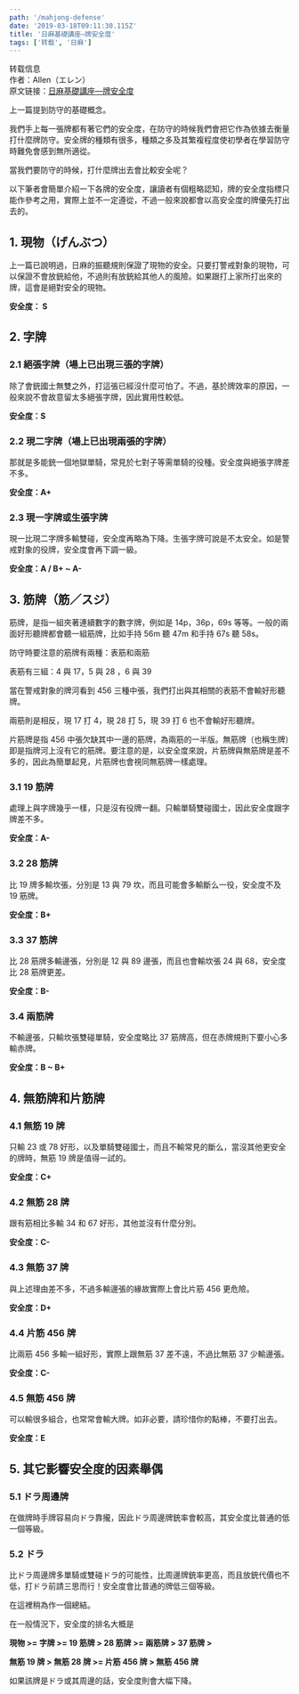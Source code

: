 ```yaml
---
path: '/mahjong-defense'
date: '2019-03-18T09:11:30.115Z'
title: '日麻基礎講座—牌安全度'
tags: ['转载', '日麻']
---
```


<div class="box26">
<span class="box-title">转载信息</span>
<div>
    作者：Allen（エレン）<br>
    原文链接：<a target="_blank" href="https://jpmj.nagchan.com/2018/10/17/%E6%97%A5%E9%BA%BB%E5%9F%BA%E7%A4%8E%E8%AC%9B%E5%BA%A710-%E7%89%8C%E5%AE%89%E5%85%A8%E5%BA%A6/">日麻基礎講座—牌安全度</a>
</div>
</div>

上一篇提到防守的基礎概念。

我們手上每一張牌都有著它們的安全度，在防守的時候我們會把它作為依據去衡量打什麼牌防守。安全牌的種類有很多，種類之多及其繁複程度使初學者在學習防守時難免會感到無所適從。

當我們要防守的時候，打什麼牌出去會比較安全呢？

以下筆者會簡單介紹一下各牌的安全度，讓讀者有個粗略認知，牌的安全度指標只能作參考之用，實際上並不一定遵從，不過一般來說都會以高安全度的牌優先打出去的。

## 1. 現物（げんぶつ）

上一篇已說明過，日麻的振聽規則保證了現物的安全。只要打警戒對象的現物，可以保證不會放銃給他，不過則有放銃給其他人的風險。如果跟打上家所打出來的牌，這會是絕對安全的現物。

**安全度： S**

## 2. 字牌

### 2.1 絕張字牌（場上已出現三張的字牌）

除了會銃國士無雙之外，打這張已經沒什麼可怕了。不過，基於牌效率的原因，一般來說不會故意留太多絕張字牌，因此實用性較低。

**安全度：S**

### 2.2 現二字牌（場上已出現兩張的字牌）

那就是多能銃一個地獄單騎，常見於七對子等需單騎的役種。安全度與絕張字牌差不多。

**安全度：A+**

### 2.3 現一字牌或生張字牌

現一比現二字牌多輸雙碰，安全度再略為下降。生張字牌可說是不太安全。如是警戒對象的役牌，安全度會再下調一級。

**安全度：A / B+ ~ A-**

## 3. 筋牌（筋／スジ）

筋牌，是指一組夾著連續數字的數字牌，例如是 14p，36p，69s 等等。一般的兩面好形聽牌都會聽一組筋牌，比如手持 56m 聽 47m 和手持 67s 聽 58s。

防守時要注意的筋牌有兩種：表筋和兩筋

表筋有三組：4 與 17，5 與 28 ，6 與 39

當在警戒對象的牌河看到 456 三種中張，我們打出與其相關的表筋不會輸好形聽牌。

兩筋則是相反，現 17 打 4，現 28 打 5，現 39 打 6 也不會輸好形聽牌。

片筋牌是指 456 中張欠缺其中一邊的筋牌，為兩筋的一半版。無筋牌（也稱生牌）即是指牌河上沒有它的筋牌。要注意的是，以安全度來說，片筋牌與無筋牌是差不多的，因此為簡單起見，片筋牌也會視同無筋牌一樣處理。

### 3.1 19 筋牌

處理上與字牌幾乎一樣，只是沒有役牌一翻。只輸單騎雙碰國士，因此安全度跟字牌差不多。

**安全度：A-**

### 3.2 28 筋牌

比 19 牌多輸坎張，分別是 13 與 79 坎，而且可能會多輸斷么一役，安全度不及 19 筋牌。

**安全度：B+**

### 3.3 37 筋牌

比 28 筋牌多輸邊張，分別是 12 與 89 邊張，而且也會輸坎張 24 與 68，安全度比 28 筋牌更差。

**安全度：B-**

### 3.4 兩筋牌

不輸邊張，只輸坎張雙碰單騎，安全度略比 37 筋牌高，但在赤牌規則下要小心多輸赤牌。

**安全度：B ~ B+**

## 4. 無筋牌和片筋牌

### 4.1 無筋 19 牌

只輸 23 或 78 好形，以及單騎雙碰國士，而且不輸常見的斷么，當沒其他更安全的牌時，無筋 19 牌是值得一試的。

**安全度：C+**

### 4.2 無筋 28 牌

跟有筋相比多輸 34 和 67 好形，其他並沒有什麼分別。

**安全度：C-**

### 4.3 無筋 37 牌

與上述理由差不多，不過多輸邊張的緣故實際上會比片筋 456 更危險。

**安全度：D+**

### 4.4 片筋 456 牌

比兩筋 456 多輸一組好形，實際上跟無筋 37 差不遠，不過比無筋 37 少輸邊張。

**安全度：C-**

### 4.5 無筋 456 牌

可以輸很多組合，也常常會輸大牌。如非必要，請珍惜你的點棒，不要打出去。

**安全度：E**

## 5. 其它影響安全度的因素舉偶

### 5.1 ドラ周邊牌

在做牌時手牌容易向ドラ靠攏，因此ドラ周邊牌銃率會較高，其安全度比普通的低一個等級。

### 5.2 ドラ

比ドラ周邊牌多單騎或雙碰ドラ的可能性，比周邊牌銃率更高，而且放銃代價也不低，打ドラ前請三思而行！安全度會比普通的牌低三個等級。

在這裡稍為作一個總結。

在一般情況下，安全度的排名大概是

**現物 >= 字牌 >= 19 筋牌 > 28 筋牌 >= 兩筋牌 > 37 筋牌 >**

**無筋 19 牌 > 無筋 28 牌 >= 片筋 456 牌 > 無筋 456 牌**

如果該牌是ドラ或其周邊的話，安全度則會大幅下降。
